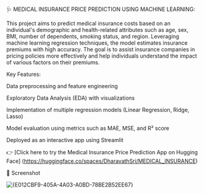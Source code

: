 🩺 MEDICAL INSURANCE PRICE PREDICTION USING MACHINE LEARNING:

This project aims to predict medical insurance costs based on an individual's demographic and health-related attributes such as age, sex, BMI, number of dependents, smoking status, and region. Leveraging machine learning regression techniques, the model estimates insurance premiums with high accuracy. The goal is to assist insurance companies in pricing policies more effectively and help individuals understand the impact of various factors on their premiums.

Key Features:

Data preprocessing and feature engineering

Exploratory Data Analysis (EDA) with visualizations

Implementation of multiple regression models (Linear Regression, Ridge, Lasso)

Model evaluation using metrics such as MAE, MSE, and R² score

Deployed as an interactive app using Streamlit 

👉 [Click here to try the Medical Insurance Price Prediction App on Hugging Face] (https://huggingface.co/spaces/DharavathSri/MEDICAL_INSURANCE)

📸 Screenshot

![{E012CBF9-405A-4A03-A0BD-78BE2B52EE67}](https://github.com/user-attachments/assets/19400e23-3cd3-4a39-b803-f5f1a6e6c379)
